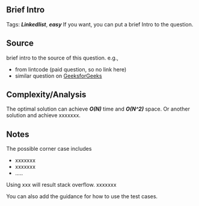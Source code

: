 [comment]: <> (This is a comment, it will not be included. For every question commit to the repository, you should put this readme file in the question/problem folder as a readme file, rename it to README.md)

## Brief Intro
Tags: ___Linkedlist___, ___easy___
If you want, you can put a brief Intro to the question.

## Source
brief intro to the source of this question. e.g.,
* from lintcode (paid question, so no link here)
* similar question on [GeeksforGeeks](http://www.geeksforgeeks.org/sorted-insert-for-circular-linked-list/) 

## Complexity/Analysis
The optimal solution can achieve ___O(N)___ time and ___O(N^2)___ space. Or another solution and achieve xxxxxxx.

## Notes
The possible corner case includes
* xxxxxxx
* xxxxxxx
* .....

Using xxx will result stack overflow. xxxxxxx

You can also add the guidance for how to use the test cases.

